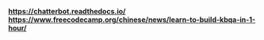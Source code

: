 
**https://chatterbot.readthedocs.io/**
**https://www.freecodecamp.org/chinese/news/learn-to-build-kbqa-in-1-hour/**